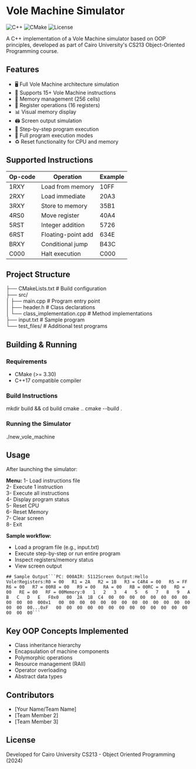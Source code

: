 # Vole Machine Simulator

![C++](https://img.shields.io/badge/C++-17-blue?logo=c%2B%2B)
![CMake](https://img.shields.io/badge/CMake-3.30-brightgreen)
![License](https://img.shields.io/badge/License-MIT-lightgrey)

A C++ implementation of a Vole Machine simulator based on OOP principles, developed as part of Cairo University's CS213 Object-Oriented Programming course.

## Features

- 🖥️ Full Vole Machine architecture simulation
- 📝 Supports 15+ Vole Machine instructions
- 🧠 Memory management (256 cells)
- 🔢 Register operations (16 registers)
- 📊 Visual memory display
- 🖨️ Screen output simulation
- 🚦 Step-by-step program execution
- 🔄 Full program execution modes
- ♻️ Reset functionality for CPU and memory

## Supported Instructions

| Op-code | Operation           | Example |
|--------|----------------------|---------|
| 1RXY   | Load from memory     | 10FF    |
| 2RXY   | Load immediate       | 20A3    |
| 3RXY   | Store to memory      | 35B1    |
| 4RS0   | Move register        | 40A4    |
| 5RST   | Integer addition     | 5726    |
| 6RST   | Floating-point add   | 634E    |
| BRXY   | Conditional jump     | B43C    |
| C000   | Halt execution       | C000    |

## Project Structure

├── CMakeLists.txt         # Build configuration  
├── src/  
│   ├── main.cpp           # Program entry point  
│   ├── header.h           # Class declarations  
│   └── class_implementation.cpp  # Method implementations  
├── input.txt              # Sample program  
└── test_files/            # Additional test programs

## Building & Running

### Requirements
- CMake (>= 3.30)
- C++17 compatible compiler

### Build Instructions
mkdir build && cd build cmake .. cmake --build .

### Running the Simulator
./new_vole_machine


## Usage

After launching the simulator:

**Menu:**
1- Load instructions file  
2- Execute 1 instruction  
3- Execute all instructions  
4- Display program status  
5- Reset CPU  
6- Reset Memory  
7- Clear screen  
8- Exit  

**Sample workflow:**
- Load a program file (e.g., input.txt)  
- Execute step-by-step or run entire program  
- Inspect registers/memory status  
- View screen output  

<pre><code>## Sample Output```PC: 000AIR: 5112Screen Output:Hello Vole!Registers:R0 = 00   R1 = 2A   R2 = 1B   R3 = C4R4 = 00   R5 = FF   R6 = 00   R7 = 00R8 = 00   R9 = 00   RA = 00   RB = 00RC = 00   RD = 00   RE = 00   RF = 00Memory:0   1   2   3   4   5   6   7   8   9   A   B   C   D   E   F0x0   00  2A  1B  C4  00  00  00  00  00  00  00  00  00  00  00  000x1   00  00  00  00  00  00  00  00  00  00  00  00  00  00  00  00...0xF   00  00  00  00  00  00  00  00  00  00  00  00  00  00  00  00```</code></pre>


## Key OOP Concepts Implemented

- Class inheritance hierarchy  
- Encapsulation of machine components  
- Polymorphic operations  
- Resource management (RAII)  
- Operator overloading  
- Abstract data types  

## Contributors

- [Your Name/Team Name]  
- [Team Member 2]  
- [Team Member 3]  

## License
Developed for Cairo University CS213 - Object Oriented Programming (2024)
